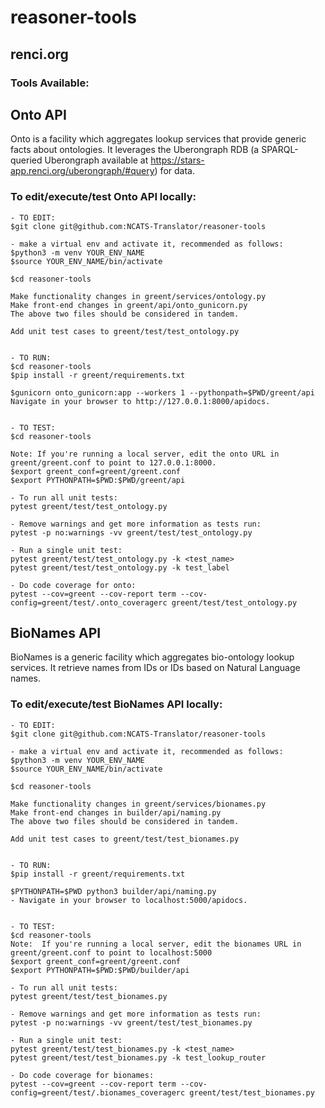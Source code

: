 # reasoner-tools
## renci.org

### Tools Available:

## Onto API
Onto is a facility which aggregates lookup services that provide generic facts about ontologies. It leverages the Uberongraph RDB (a SPARQL-queried Uberongraph available at https://stars-app.renci.org/uberongraph/#query) for data.

### To edit/execute/test Onto API locally:

```
- TO EDIT:
$git clone git@github.com:NCATS-Translator/reasoner-tools

- make a virtual env and activate it, recommended as follows:
$python3 -m venv YOUR_ENV_NAME
$source YOUR_ENV_NAME/bin/activate

$cd reasoner-tools

Make functionality changes in greent/services/ontology.py
Make front-end changes in greent/api/onto_gunicorn.py
The above two files should be considered in tandem.

Add unit test cases to greent/test/test_ontology.py


- TO RUN:
$cd reasoner-tools
$pip install -r greent/requirements.txt

$gunicorn onto_gunicorn:app --workers 1 --pythonpath=$PWD/greent/api
Navigate in your browser to http://127.0.0.1:8000/apidocs.


- TO TEST:
$cd reasoner-tools

Note: If you're running a local server, edit the onto URL in greent/greent.conf to point to 127.0.0.1:8000.
$export greent_conf=greent/greent.conf
$export PYTHONPATH=$PWD:$PWD/greent/api

- To run all unit tests:
pytest greent/test/test_ontology.py
    
- Remove warnings and get more information as tests run:
pytest -p no:warnings -vv greent/test/test_ontology.py
    
- Run a single unit test:
pytest greent/test/test_ontology.py -k <test_name>
pytest greent/test/test_ontology.py -k test_label

- Do code coverage for onto:
pytest --cov=greent --cov-report term --cov-config=greent/test/.onto_coveragerc greent/test/test_ontology.py
```

## BioNames API
BioNames is a generic facility which aggregates bio-ontology lookup services.  It retrieve names from IDs or IDs based on Natural Language names.
### To edit/execute/test BioNames API locally:

```
- TO EDIT:
$git clone git@github.com:NCATS-Translator/reasoner-tools

- make a virtual env and activate it, recommended as follows:
$python3 -m venv YOUR_ENV_NAME
$source YOUR_ENV_NAME/bin/activate

$cd reasoner-tools

Make functionality changes in greent/services/bionames.py
Make front-end changes in builder/api/naming.py
The above two files should be considered in tandem.

Add unit test cases to greent/test/test_bionames.py


- TO RUN:
$pip install -r greent/requirements.txt

$PYTHONPATH=$PWD python3 builder/api/naming.py
- Navigate in your browser to localhost:5000/apidocs.


- TO TEST:
$cd reasoner-tools
Note:  If you're running a local server, edit the bionames URL in greent/greent.conf to point to localhost:5000
$export greent_conf=greent/greent.conf
$export PYTHONPATH=$PWD:$PWD/builder/api
    
- To run all unit tests:
pytest greent/test/test_bionames.py
    
- Remove warnings and get more information as tests run:
pytest -p no:warnings -vv greent/test/test_bionames.py
    
- Run a single unit test:
pytest greent/test/test_bionames.py -k <test_name>
pytest greent/test/test_bionames.py -k test_lookup_router

- Do code coverage for bionames:
pytest --cov=greent --cov-report term --cov-config=greent/test/.bionames_coveragerc greent/test/test_bionames.py
```
